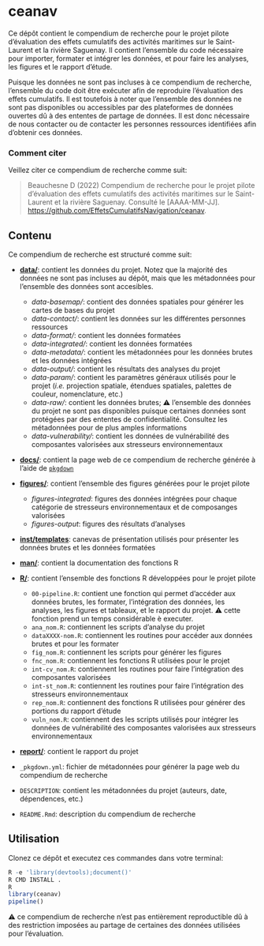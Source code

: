 
<!-- README.md is generated from README.Rmd. Please edit that file -->

# ceanav

Ce dépôt contient le compendium de recherche pour le projet pilote
d’évaluation des effets cumulatifs des activités maritimes sur le
Saint-Laurent et la rivière Saguenay. Il contient l’ensemble du code
nécessaire pour importer, formater et intégrer les données, et pour
faire les analyses, les figures et le rapport d’étude.

Puisque les données ne sont pas incluses à ce compendium de recherche,
l’ensemble du code doit être exécuter afin de reproduire l’évaluation
des effets cumulatifs. Il est toutefois à noter que l’ensemble des
données ne sont pas disponibles ou accessibles par des plateformes de
données ouvertes dû à des ententes de partage de données. Il est donc
nécessaire de nous contacter ou de contacter les personnes ressources
identifiées afin d’obtenir ces données.

### Comment citer

Veillez citer ce compendium de recherche comme suit:

> Beauchesne D (2022) Compendium de recherche pour le projet pilote
> d’évaluation des effets cumulatifs des activités maritimes sur le
> Saint-Laurent et la rivière Saguenay. Consulté le \[AAAA-MM-JJ\].
> <https://github.com/EffetsCumulatifsNavigation/ceanav>.

## Contenu

Ce compendium de recherche est structuré comme suit:

-   [**data/**](https://github.com/EffetsCumulatifsNavigation/ceanav/tree/main/data):
    contient les données du projet. Notez que la majorité des données ne
    sont pas incluses au dépôt, mais que les métadonnées pour l’ensemble
    des données sont accesibles.

    -   *data-basemap/*: contient des données spatiales pour générer les
        cartes de bases du projet
    -   *data-contact/*: contient les données sur les différentes
        personnes ressources
    -   *data-format/*: contient les données formatées
    -   *data-integrated/*: contient les données formatées
    -   *data-metadata/*: contient les métadonnées pour les données
        brutes et les données intégrées
    -   *data-output/*: contient les résultats des analyses du projet
    -   *data-param/*: contient les paramètres généraux utilisés pour le
        projet (*i.e.* projection spatiale, étendues spatiales, palettes
        de couleur, nomenclature, etc.)
    -   *data-raw/*: contient les données brutes; :warning: l’ensemble
        des données du projet ne sont pas disponibles puisque certaines
        données sont protégées par des ententes de confidentialité.
        Consultez les métadonnées pour de plus amples informations
    -   *data-vulnerability/*: contient les données de vulnérabilité des
        composantes valorisées aux stresseurs environnementaux

-   [**docs/**](https://github.com/EffetsCumulatifsNavigation/ceanav/tree/main/docs):
    contient la page web de ce compendium de recherche générée à l’aide
    de [`pkgdown`](https://pkgdown.r-lib.org/)

-   [**figures/**](https://github.com/EffetsCumulatifsNavigation/ceanav/tree/main/figures):
    contient l’ensemble des figures générées pour le projet pilote

    -   *figures-integrated*: figures des données intégrées pour chaque
        catégorie de stresseurs environnementaux et de composanges
        valorisées
    -   *figures-output*: figures des résultats d’analyses

-   [**inst/templates**](https://github.com/EffetsCumulatifsNavigation/ceanav/tree/main/inst/templates):
    canevas de présentation utilisés pour présenter les données brutes
    et les données formatées

-   [**man/**](https://github.com/EffetsCumulatifsNavigation/ceanav/tree/main/man):
    contient la documentation des fonctions R

-   [**R/**](https://github.com/EffetsCumulatifsNavigation/ceanav/tree/main/R):
    contient l’ensemble des fonctions R développées pour le projet
    pilote

    -   `00-pipeline.R`: contient une fonction qui permet d’accéder aux
        données brutes, les formater, l’intégration des données, les
        analyses, les figures et tableaux, et le rapport du projet.
        :warning: cette fonction prend un temps considérable è executer.
    -   `ana_nom.R`: contiennent les scripts d’analyse du projet
    -   `dataXXXX-nom.R`: contiennent les routines pour accéder aux
        données brutes et pour les formater
    -   `fig_nom.R`: contiennent les scripts pour générer les figures
    -   `fnc_nom.R`: contiennent les fonctions R utilisées pour le
        projet
    -   `int-cv_nom.R`: contiennent les routines pour faire
        l’intégration des composantes valorisées
    -   `int-st_nom.R`: contiennent les routines pour faire
        l’intégration des stresseurs environnementaux
    -   `rep_nom.R`: contiennent des fonctions R utilisées pour générer
        des portions du rapport d’étude
    -   `vuln_nom.R`: contiennent des les scripts utilisés pour intégrer
        les données de vulnérabilité des composantes valorisées aux
        stresseurs environnementaux

-   [**report/**](https://github.com/EffetsCumulatifsNavigation/ceanav/tree/main/report):
    contient le rapport du projet

-   `_pkgdown.yml`: fichier de métadonnées pour générer la page web du
    compendium de recherche

-   `DESCRIPTION`: contient les métadonnées du projet (auteurs, date,
    dépendences, etc.)

-   `README.Rmd`: description du compendium de recherche

## Utilisation

Clonez ce dépôt et executez ces commandes dans votre terminal:

``` r
R -e 'library(devtools);document()'
R CMD INSTALL .
R
library(ceanav)
pipeline()
```

:warning: ce compendium de recherche n’est pas entièrement reproductible
dû à des restriction imposées au partage de certaines des données
utilisées pour l’évaluation.
